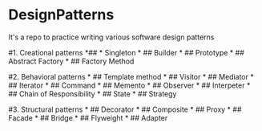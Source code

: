 # DesignPatterns
It's a repo to practice writing various software design patterns

#1. Creational patterns 
 *##	* Singleton
	* ## Builder 
	* ## Prototype
	* ## Abstract Factory
	* ## Factory Method

#2. Behavioral patterns
	* ## Template method
	* ## Visitor
	* ## Mediator
	* ## Iterator 
	* ## Command
	* ## Memento
	* ## Observer 
	* ## Interpeter
	* ## Chain of Responsibility
	* ## State
	* ## Strategy

#3. Structural patterns 
	* ## Decorator
	* ## Composite
	* ## Proxy
	* ## Facade
	* ## Bridge
	* ## Flyweight
	* ## Adapter